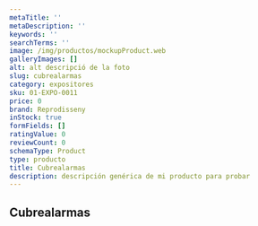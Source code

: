 ```yaml
---
metaTitle: ''
metaDescription: ''
keywords: ''
searchTerms: ''
image: /img/productos/mockupProduct.web
galleryImages: []
alt: alt descripció de la foto
slug: cubrealarmas
category: expositores
sku: 01-EXPO-0011
price: 0
brand: Reprodisseny
inStock: true
formFields: []
ratingValue: 0
reviewCount: 0
schemaType: Product
type: producto
title: Cubrealarmas
description: descripción genérica de mi producto para probar
---
```

## Cubrealarmas
